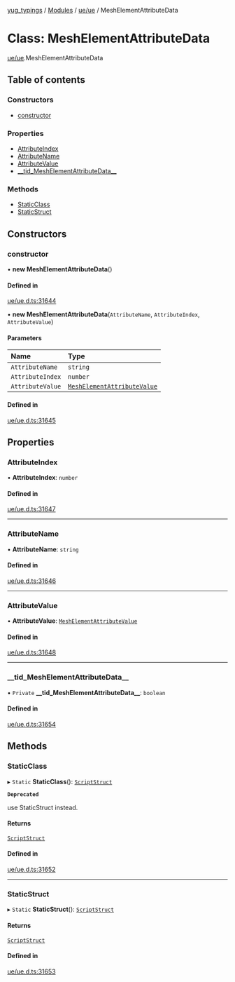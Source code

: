 [yug_typings](../README.md) / [Modules](../modules.md) / [ue/ue](../modules/ue_ue.md) / MeshElementAttributeData

# Class: MeshElementAttributeData

[ue/ue](../modules/ue_ue.md).MeshElementAttributeData

## Table of contents

### Constructors

- [constructor](ue_ue.MeshElementAttributeData.md#constructor)

### Properties

- [AttributeIndex](ue_ue.MeshElementAttributeData.md#attributeindex)
- [AttributeName](ue_ue.MeshElementAttributeData.md#attributename)
- [AttributeValue](ue_ue.MeshElementAttributeData.md#attributevalue)
- [\_\_tid\_MeshElementAttributeData\_\_](ue_ue.MeshElementAttributeData.md#__tid_meshelementattributedata__)

### Methods

- [StaticClass](ue_ue.MeshElementAttributeData.md#staticclass)
- [StaticStruct](ue_ue.MeshElementAttributeData.md#staticstruct)

## Constructors

### constructor

• **new MeshElementAttributeData**()

#### Defined in

[ue/ue.d.ts:31644](https://github.com/YugMetaverse/yug_typings/blob/25cad34/ue/ue.d.ts#L31644)

• **new MeshElementAttributeData**(`AttributeName`, `AttributeIndex`, `AttributeValue`)

#### Parameters

| Name | Type |
| :------ | :------ |
| `AttributeName` | `string` |
| `AttributeIndex` | `number` |
| `AttributeValue` | [`MeshElementAttributeValue`](ue_ue.MeshElementAttributeValue.md) |

#### Defined in

[ue/ue.d.ts:31645](https://github.com/YugMetaverse/yug_typings/blob/25cad34/ue/ue.d.ts#L31645)

## Properties

### AttributeIndex

• **AttributeIndex**: `number`

#### Defined in

[ue/ue.d.ts:31647](https://github.com/YugMetaverse/yug_typings/blob/25cad34/ue/ue.d.ts#L31647)

___

### AttributeName

• **AttributeName**: `string`

#### Defined in

[ue/ue.d.ts:31646](https://github.com/YugMetaverse/yug_typings/blob/25cad34/ue/ue.d.ts#L31646)

___

### AttributeValue

• **AttributeValue**: [`MeshElementAttributeValue`](ue_ue.MeshElementAttributeValue.md)

#### Defined in

[ue/ue.d.ts:31648](https://github.com/YugMetaverse/yug_typings/blob/25cad34/ue/ue.d.ts#L31648)

___

### \_\_tid\_MeshElementAttributeData\_\_

• `Private` **\_\_tid\_MeshElementAttributeData\_\_**: `boolean`

#### Defined in

[ue/ue.d.ts:31654](https://github.com/YugMetaverse/yug_typings/blob/25cad34/ue/ue.d.ts#L31654)

## Methods

### StaticClass

▸ `Static` **StaticClass**(): [`ScriptStruct`](ue_ue.ScriptStruct.md)

**`Deprecated`**

use StaticStruct instead.

#### Returns

[`ScriptStruct`](ue_ue.ScriptStruct.md)

#### Defined in

[ue/ue.d.ts:31652](https://github.com/YugMetaverse/yug_typings/blob/25cad34/ue/ue.d.ts#L31652)

___

### StaticStruct

▸ `Static` **StaticStruct**(): [`ScriptStruct`](ue_ue.ScriptStruct.md)

#### Returns

[`ScriptStruct`](ue_ue.ScriptStruct.md)

#### Defined in

[ue/ue.d.ts:31653](https://github.com/YugMetaverse/yug_typings/blob/25cad34/ue/ue.d.ts#L31653)
